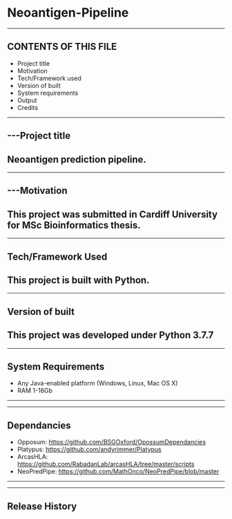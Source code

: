 # Neoantigen-Pipeline

------------------------------------------------------------------------------------
CONTENTS OF THIS FILE
-----------------------
   
 * Project title
 * Motivation
 * Tech/Framework used
 * Version of built
 * System requirements
 * Output
 * Credits
 
------------------------------------------------------------------------------------
---Project title
----------------
Neoantigen prediction pipeline. 
------------------------------------------------------------------------------------

------------------------------------------------------------------------------------
---Motivation
-------------
This project was submitted in Cardiff University for MSc Bioinformatics thesis.
------------------------------------------------------------------------------------

------------------------------------------------------------------------------------
Tech/Framework Used
-------------------
This project is built with Python.
------------------------------------------------------------------------------------

------------------------------------------------------------------------------------
Version of built
----------------
This project was developed under Python 3.7.7 
------------------------------------------------------------------------------------

------------------------------------------------------------------------------------
System Requirements
-------------------
* Any Java-enabled platform (Windows, Linux, Mac OS X)
* RAM 1-16Gb
------------------------------------------------------------------------------------

------------------------------------------------------------------------------------
Dependancies
--------------

* Opposum: https://github.com/BSGOxford/OpossumDependancies
* Platypus: https://github.com/andyrimmer/Platypus
* ArcasHLA: https://github.com/RabadanLab/arcasHLA/tree/master/scripts
* NeoPredPipe:   https://github.com/MathOnco/NeoPredPipe/blob/master
------------------------------------------------------------------------------------

------------------------------------------------------------------------------------
Release History
-----------------------
